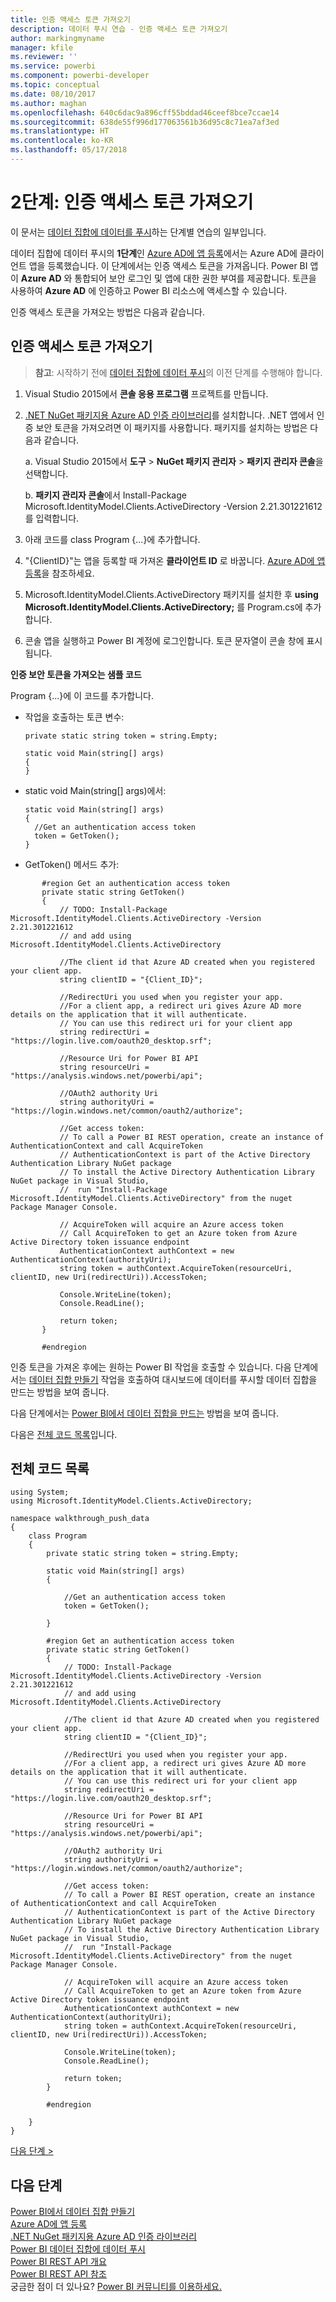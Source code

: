 ```yaml
---
title: 인증 액세스 토큰 가져오기
description: 데이터 푸시 연습 - 인증 액세스 토큰 가져오기
author: markingmyname
manager: kfile
ms.reviewer: ''
ms.service: powerbi
ms.component: powerbi-developer
ms.topic: conceptual
ms.date: 08/10/2017
ms.author: maghan
ms.openlocfilehash: 640c6dac9a896cff55bddad46ceef8bce7ccae14
ms.sourcegitcommit: 638de55f996d177063561b36d95c8c71ea7af3ed
ms.translationtype: HT
ms.contentlocale: ko-KR
ms.lasthandoff: 05/17/2018
---
```

# <a name="step-2-get-an-authentication-access-token"></a>2단계: 인증 액세스 토큰 가져오기
이 문서는 [데이터 집합에 데이터를 푸시](walkthrough-push-data.md)하는 단계별 연습의 일부입니다.

데이터 집합에 데이터 푸시의 **1단계**인 [Azure AD에 앱 등록](walkthrough-push-data-register-app-with-azure-ad.md)에서는 Azure AD에 클라이언트 앱을 등록했습니다. 이 단계에서는 인증 액세스 토큰을 가져옵니다. Power BI 앱이 **Azure AD** 와 통합되어 보안 로그인 및 앱에 대한 권한 부여를 제공합니다. 토큰을 사용하여 **Azure AD** 에 인증하고 Power BI 리소스에 액세스할 수 있습니다.

인증 액세스 토큰을 가져오는 방법은 다음과 같습니다.

## <a name="get-an-authentication-access-token"></a>인증 액세스 토큰 가져오기
> **참고**: 시작하기 전에 [데이터 집합에 데이터 푸시](walkthrough-push-data.md)의 이전 단계를 수행해야 합니다.
> 
> 

1. Visual Studio 2015에서 **콘솔 응용 프로그램** 프로젝트를 만듭니다.
2. [.NET NuGet 패키지용 Azure AD 인증 라이브러리](https://www.nuget.org/packages/Microsoft.IdentityModel.Clients.ActiveDirectory/)를 설치합니다. .NET 앱에서 인증 보안 토큰을 가져오려면 이 패키지를 사용합니다. 패키지를 설치하는 방법은 다음과 같습니다.
   
     a. Visual Studio 2015에서 **도구** > **NuGet 패키지 관리자** > **패키지 관리자 콘솔**을 선택합니다.
   
     b. **패키지 관리자 콘솔**에서 Install-Package Microsoft.IdentityModel.Clients.ActiveDirectory -Version 2.21.301221612를 입력합니다.
3. 아래 코드를 class Program {...}에 추가합니다.
4. "{ClientID}"는 앱을 등록할 때 가져온 **클라이언트 ID** 로 바꿉니다. [Azure AD에 앱 등록](walkthrough-push-data-register-app-with-azure-ad.md)을 참조하세요.
5. Microsoft.IdentityModel.Clients.ActiveDirectory 패키지를 설치한 후 **using Microsoft.IdentityModel.Clients.ActiveDirectory;** 를 Program.cs에 추가합니다.
6. 콘솔 앱을 실행하고 Power BI 계정에 로그인합니다. 토큰 문자열이 콘솔 창에 표시됩니다.

**인증 보안 토큰을 가져오는 샘플 코드**

Program {...}에 이 코드를 추가합니다.

* 작업을 호출하는 토큰 변수:
  
  ```
  private static string token = string.Empty;
  
  static void Main(string[] args)
  {
  }
  ```
* static void Main(string[] args)에서:
  
  ```
  static void Main(string[] args)
  {
    //Get an authentication access token
    token = GetToken();
  }
  ```
* GetToken() 메서드 추가:

```
       #region Get an authentication access token
       private static string GetToken()
       {
           // TODO: Install-Package Microsoft.IdentityModel.Clients.ActiveDirectory -Version 2.21.301221612
           // and add using Microsoft.IdentityModel.Clients.ActiveDirectory

           //The client id that Azure AD created when you registered your client app.
           string clientID = "{Client_ID}";

           //RedirectUri you used when you register your app.
           //For a client app, a redirect uri gives Azure AD more details on the application that it will authenticate.
           // You can use this redirect uri for your client app
           string redirectUri = "https://login.live.com/oauth20_desktop.srf";

           //Resource Uri for Power BI API
           string resourceUri = "https://analysis.windows.net/powerbi/api";

           //OAuth2 authority Uri
           string authorityUri = "https://login.windows.net/common/oauth2/authorize";

           //Get access token:
           // To call a Power BI REST operation, create an instance of AuthenticationContext and call AcquireToken
           // AuthenticationContext is part of the Active Directory Authentication Library NuGet package
           // To install the Active Directory Authentication Library NuGet package in Visual Studio,
           //  run "Install-Package Microsoft.IdentityModel.Clients.ActiveDirectory" from the nuget Package Manager Console.

           // AcquireToken will acquire an Azure access token
           // Call AcquireToken to get an Azure token from Azure Active Directory token issuance endpoint
           AuthenticationContext authContext = new AuthenticationContext(authorityUri);
           string token = authContext.AcquireToken(resourceUri, clientID, new Uri(redirectUri)).AccessToken;

           Console.WriteLine(token);
           Console.ReadLine();

           return token;
       }

       #endregion
```

인증 토큰을 가져온 후에는 원하는 Power BI 작업을 호출할 수 있습니다. 다음 단계에서는 [데이터 집합 만들기](https://msdn.microsoft.com/library/mt203562.aspx) 작업을 호출하여 대시보드에 데이터를 푸시할 데이터 집합을 만드는 방법을 보여 줍니다.

다음 단계에서는 [Power BI에서 데이터 집합을 만드는](walkthrough-push-data-create-dataset.md) 방법을 보여 줍니다.

다음은 [전체 코드 목록](#code)입니다.

<a name="code"/>

## <a name="complete-code-listing"></a>전체 코드 목록
    using System;
    using Microsoft.IdentityModel.Clients.ActiveDirectory;

    namespace walkthrough_push_data
    {
        class Program
        {
            private static string token = string.Empty;

            static void Main(string[] args)
            {

                //Get an authentication access token
                token = GetToken();

            }

            #region Get an authentication access token
            private static string GetToken()
            {
                // TODO: Install-Package Microsoft.IdentityModel.Clients.ActiveDirectory -Version 2.21.301221612
                // and add using Microsoft.IdentityModel.Clients.ActiveDirectory

                //The client id that Azure AD created when you registered your client app.
                string clientID = "{Client_ID}";

                //RedirectUri you used when you register your app.
                //For a client app, a redirect uri gives Azure AD more details on the application that it will authenticate.
                // You can use this redirect uri for your client app
                string redirectUri = "https://login.live.com/oauth20_desktop.srf";

                //Resource Uri for Power BI API
                string resourceUri = "https://analysis.windows.net/powerbi/api";

                //OAuth2 authority Uri
                string authorityUri = "https://login.windows.net/common/oauth2/authorize";

                //Get access token:
                // To call a Power BI REST operation, create an instance of AuthenticationContext and call AcquireToken
                // AuthenticationContext is part of the Active Directory Authentication Library NuGet package
                // To install the Active Directory Authentication Library NuGet package in Visual Studio,
                //  run "Install-Package Microsoft.IdentityModel.Clients.ActiveDirectory" from the nuget Package Manager Console.

                // AcquireToken will acquire an Azure access token
                // Call AcquireToken to get an Azure token from Azure Active Directory token issuance endpoint
                AuthenticationContext authContext = new AuthenticationContext(authorityUri);
                string token = authContext.AcquireToken(resourceUri, clientID, new Uri(redirectUri)).AccessToken;

                Console.WriteLine(token);
                Console.ReadLine();

                return token;
            }

            #endregion

        }
    }


[다음 단계 >](walkthrough-push-data-create-dataset.md)

## <a name="next-steps"></a>다음 단계
[Power BI에서 데이터 집합 만들기](walkthrough-push-data-create-dataset.md)  
[Azure AD에 앱 등록](walkthrough-push-data-register-app-with-azure-ad.md)  
[.NET NuGet 패키지용 Azure AD 인증 라이브러리](https://www.nuget.org/packages/Microsoft.IdentityModel.Clients.ActiveDirectory/)  
[Power BI 데이터 집합에 데이터 푸시](walkthrough-push-data.md)  
[Power BI REST API 개요](overview-of-power-bi-rest-api.md)  
[Power BI REST API 참조](https://msdn.microsoft.com/library/mt147898.aspx)  
궁금한 점이 더 있나요? [Power BI 커뮤니티를 이용하세요.](http://community.powerbi.com/)

